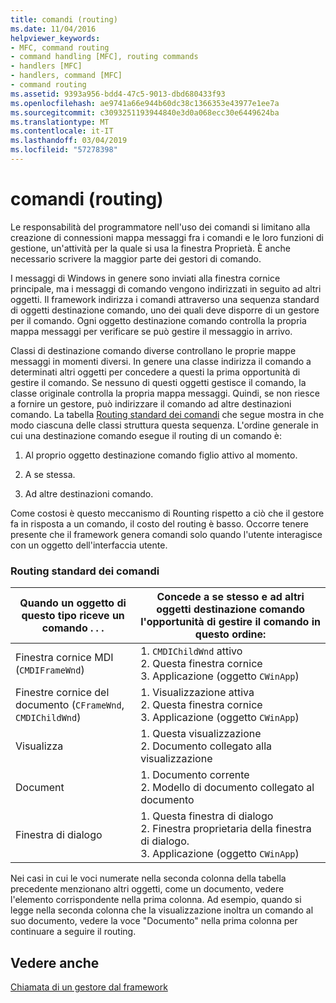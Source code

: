 ```yaml
---
title: comandi (routing)
ms.date: 11/04/2016
helpviewer_keywords:
- MFC, command routing
- command handling [MFC], routing commands
- handlers [MFC]
- handlers, command [MFC]
- command routing
ms.assetid: 9393a956-bdd4-47c5-9013-dbd680433f93
ms.openlocfilehash: ae9741a66e944b60dc38c1366353e43977e1ee7a
ms.sourcegitcommit: c3093251193944840e3d0a068ecc30e6449624ba
ms.translationtype: MT
ms.contentlocale: it-IT
ms.lasthandoff: 03/04/2019
ms.locfileid: "57278398"
---
```

# <a name="command-routing"></a>comandi (routing)

Le responsabilità del programmatore nell'uso dei comandi si limitano alla creazione di connessioni mappa messaggi fra i comandi e le loro funzioni di gestione, un'attività per la quale si usa la finestra Proprietà. È anche necessario scrivere la maggior parte dei gestori di comando.

I messaggi di Windows in genere sono inviati alla finestra cornice principale, ma i messaggi di comando vengono indirizzati in seguito ad altri oggetti. Il framework indirizza i comandi attraverso una sequenza standard di oggetti destinazione comando, uno dei quali deve disporre di un gestore per il comando. Ogni oggetto destinazione comando controlla la propria mappa messaggi per verificare se può gestire il messaggio in arrivo.

Classi di destinazione comando diverse controllano le proprie mappe messaggi in momenti diversi. In genere una classe indirizza il comando a determinati altri oggetti per concedere a questi la prima opportunità di gestire il comando. Se nessuno di questi oggetti gestisce il comando, la classe originale controlla la propria mappa messaggi. Quindi, se non riesce a fornire un gestore, può indirizzare il comando ad altre destinazioni comando. La tabella [Routing standard dei comandi](#_core_standard_command_route) che segue mostra in che modo ciascuna delle classi struttura questa sequenza. L'ordine generale in cui una destinazione comando esegue il routing di un comando è:

1. Al proprio oggetto destinazione comando figlio attivo al momento.

1. A se stessa.

1. Ad altre destinazioni comando.

Come costosi è questo meccanismo di Rounting rispetto a ciò che il gestore fa in risposta a un comando, il costo del routing è basso. Occorre tenere presente che il framework genera comandi solo quando l'utente interagisce con un oggetto dell'interfaccia utente.

### <a name="_core_standard_command_route"></a> Routing standard dei comandi

|Quando un oggetto di questo tipo riceve un comando . . .|Concede a se stesso e ad altri oggetti destinazione comando l'opportunità di gestire il comando in questo ordine:|
|----------------------------------------------------------|-----------------------------------------------------------------------------------------------------|
|Finestra cornice MDI (`CMDIFrameWnd`)|1.  `CMDIChildWnd` attivo<br />2.  Questa finestra cornice<br />3.  Applicazione (oggetto `CWinApp`)|
|Finestre cornice del documento (`CFrameWnd`, `CMDIChildWnd`)|1.  Visualizzazione attiva<br />2.  Questa finestra cornice<br />3.  Applicazione (oggetto `CWinApp`)|
|Visualizza|1.  Questa visualizzazione<br />2.  Documento collegato alla visualizzazione|
|Document|1.  Documento corrente<br />2.  Modello di documento collegato al documento|
|Finestra di dialogo|1.  Questa finestra di dialogo<br />2.  Finestra proprietaria della finestra di dialogo.<br />3.  Applicazione (oggetto `CWinApp`)|

Nei casi in cui le voci numerate nella seconda colonna della tabella precedente menzionano altri oggetti, come un documento, vedere l'elemento corrispondente nella prima colonna. Ad esempio, quando si legge nella seconda colonna che la visualizzazione inoltra un comando al suo documento, vedere la voce "Documento" nella prima colonna per continuare a seguire il routing.

## <a name="see-also"></a>Vedere anche

[Chiamata di un gestore dal framework](../mfc/how-the-framework-calls-a-handler.md)
